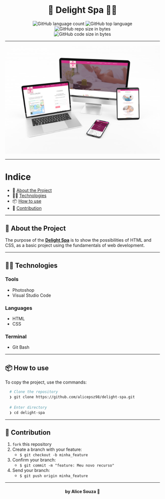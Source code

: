 <h1 align="center">
  🌺 Delight Spa 👩‍💻 
</h1>
<p align="center">
  <img alt="GitHub language count" src="https://img.shields.io/github/languages/count/alicepsz98/delight-spa">

  <img alt="GitHub top language" src="https://img.shields.io/github/languages/top/alicepsz98/delight-spa?logo=html">

  <img alt="GitHub repo size in bytes" src="https://img.shields.io/github/repo-size/alicepsz98/delight-spa?color=green">

  <br>

  <img alt="GitHub code size in bytes" src="https://img.shields.io/github/last-commit/alicepsz98/delight-spa">

---

<p align="center">
  <img alt="Mockup do site" src="./img/delight-spa.png" />
</p>

---

# Indice

- :rocket: [About the Project](#rocket-sobre-o-projeto)
- 👩‍💻 [Technologies](#%EF%B8%8F-tecnogias-utilizadas)
- 📦️ [How to use](#%EF%B8%8F-como-utilizar-o-projeto)
- 🤔️ [Contribution](#%EF%B8%8F-como-contribuir)

---

## :rocket: About the Project

The purpose of the **[Delight Spa](https://alicepsz98.github.io/delight-spa/index.html)** is to show the possibilities of HTML and CSS, as a basic project using the fundamentals of web development.

---

## 👩‍💻 Technologies

### Tools

- Photoshop
- Visual Studio Code

### Languages

- HTML
- CSS

### Terminal

- Git Bash

---

## 📦️ How to use

To copy the project, use the commands:

```bash
  # Clone the repository
  ❯ git clone https://github.com/alicepsz98/delight-spa.git

  # Enter directory
  ❯ cd delight-spa
```

---

## 🤔️ Contribution

1. `fork` this repository
2. Create a branch with your feature:
   - `$ git checkout -b minha_feature`
3. Confirm your branch:
   - `$ git commit -m "feature: Meu novo recurso"`
4. Send your branch:
   - `$ git push origin minha_feature`

---

<h4 align="center">
 by Alice Souza 💚
</h4>
